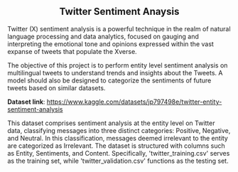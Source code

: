 <h2 align="center">Twitter Sentiment Anaysis</h2>

Twitter (X) sentiment analysis is a powerful technique in the realm of natural language processing and data analytics, focused on gauging and interpreting the emotional tone and opinions expressed within the vast expanse of tweets that populate the Xverse.

The objective of this project is to perform entity level sentiment analysis on multilingual tweets to understand trends and insights about the Tweets. A model should also be designed to categorize the sentiments of future tweets based on similar datasets.

**Dataset link**: https://www.kaggle.com/datasets/jp797498e/twitter-entity-sentiment-analysis

This dataset comprises sentiment analysis at the entity level on Twitter data, classifying messages into three distinct categories: Positive, Negative, and Neutral. In this classification, messages deemed irrelevant to the entity are categorized as Irrelevant. The dataset is structured with columns such as Entity, Sentiments, and Content. Specifically, 'twitter_training.csv' serves as the training set, while 'twitter_validation.csv' functions as the testing set.
